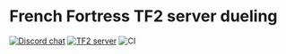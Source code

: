 # French Fortress TF2 server dueling
[![Discord chat][discord-badge]][discord-url]
[![TF2 server][tf2-badge]][tf2-url]
![CI][github-ci]

[discord-badge]: https://img.shields.io/discord/684472795639447621.svg?logo=discord&style=flat-square
[discord-url]: https://discord.gg/nP9JY4C
[tf2-badge]: https://cache.gametracker.com/server_info/168.62.169.84:27015/b_350_20_692108_381007_ffffff_000000.png
[tf2-url]: https://www.gametracker.com/server_info/168.62.169.84:27015/
[github-ci]: https://github.com/peppizza/FrenchFortressDueling/workflows/CI/badge.svg
